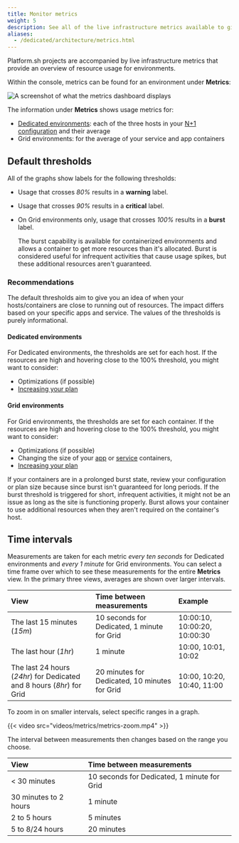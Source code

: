 ```yaml
---
title: Monitor metrics
weight: 5
description: See all of the live infrastructure metrics available to give you an overview of resource usage.
aliases:
  - /dedicated/architecture/metrics.html
---
```


Platform.sh projects are accompanied by live infrastructure metrics that provide an overview of resource usage for environments.  

Within the console, metrics can be found for an environment under **Metrics**:

![A screenshot of what the metrics dashboard displays](/images/metrics/all.png "0.65")

The information under **Metrics** shows usage metrics for:

* [Dedicated environments](../../dedicated/overview/_index.md):
  each of the three hosts in your [N+1 configuration](../../dedicated/architecture/_index.md) and their average
* Grid environments: for the average of your service and app containers

## Default thresholds

All of the graphs show labels for the following thresholds:

* Usage that crosses _80%_ results in a **warning** label.
* Usage that crosses _90%_ results in a **critical** label.
* On Grid environments only, usage that crosses _100%_ results in a **burst** label.

  The burst capability is available for containerized environments
  and allows a container to get more resources than it's allocated.
  Burst is considered useful for infrequent activities that cause usage spikes,
  but these additional resources aren't guaranteed.

### Recommendations

The default thresholds aim to give you an idea of when your hosts/containers are close to running out of resources.
The impact differs based on your specific apps and service.
The values of the thresholds is purely informational.

#### Dedicated environments

For Dedicated environments, the thresholds are set for each host.
If the resources are high and hovering close to the 100% threshold,
you might want to consider:

* Optimizations (if possible)
* [Increasing your plan](../../overview/pricing/_index.md)

#### Grid environments
  
For Grid environments, the thresholds are set for each container.
If the resources are high and hovering close to the 100% threshold,
you might want to consider:

* Optimizations (if possible)
* Changing the size of your [app](../../configuration/app/app-reference.md#sizes)
  or [service](../../configuration/services/_index.md#size) containers,
* [Increasing your plan](../../overview/pricing/_index.md)

If your containers are in a prolonged burst state,
review your configuration or plan size because since burst isn't guaranteed for long periods.
If the burst threshold is triggered for short, infrequent activities,
it might not be an issue as long as the site is functioning properly.
Burst allows your container to use additional resources when they aren't required on the container's host.

## Time intervals

Measurements are taken for each metric _every ten seconds_ for Dedicated environments and _every 1 minute_ for Grid environments.
You can select a time frame over which to see these measurements for the entire **Metrics** view.
In the primary three views, averages are shown over larger intervals.

| View                                                                  | Time between measurements                     | Example                      |
| :-------------------------------------------------------------------- | :-------------------------------------------- | :--------------------------- |
| The last 15 minutes (*15m*)                                           | 10 seconds for Dedicated, 1 minute for Grid   | 10:00:10, 10:00:20, 10:00:30 |
| The last hour (*1hr*)                                                 | 1 minute                                      | 10:00, 10:01, 10:02          |
| The last 24 hours (*24hr*) for Dedicated and 8 hours (*8hr*) for Grid | 20 minutes for Dedicated, 10 minutes for Grid | 10:00, 10:20, 10:40, 11:00 |

To zoom in on smaller intervals, select specific ranges in a graph.

{{< video src="videos/metrics/metrics-zoom.mp4" >}}

The interval between measurements then changes based on the range you choose.

| View                  | Time between measurements                   |
| :-------------------- | :------------------------------------------ |
| < 30 minutes          | 10 seconds for Dedicated, 1 minute for Grid |
| 30 minutes to 2 hours | 1 minute                                    |
| 2 to 5 hours          | 5 minutes                                   |
| 5 to 8/24 hours       | 20 minutes                                  |
